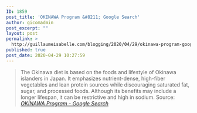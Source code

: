 ```yaml
---
ID: 1859
post_title: 'OKINAWA Program &#8211; Google Search'
author: gicomadmin
post_excerpt: ""
layout: post
permalink: >
  http://guillaumeisabelle.com/blogging/2020/04/29/okinawa-program-google-search/
published: true
post_date: 2020-04-29 10:27:59
---
```

> The Okinawa diet is based on the foods and lifestyle of Okinawa islanders in Japan. It emphasizes nutrient-dense, high-fiber vegetables and lean protein sources while discouraging saturated fat, sugar, and processed foods. Although its benefits may include a longer lifespan, it can be restrictive and high in sodium. Source: *[OKINAWA Program - Google Search][1]*

 [1]: https://www.google.com/search?sxsrf=ALeKk00I1Beip7HSfu9lVG5vEH9uMOrr9w%3A1588170279419&ei=J46pXpebGbXJ1QHjqZrQCQ&q=OKINAWA+Program&oq=OKINAWA+Program&gs_lcp=CgZwc3ktYWIQAzICCAAyAggAMgIIADIGCAAQFhAeMgYIABAWEB4yBggAEBYQHjIGCAAQFhAeMgYIABAWEB4yBggAEBYQHjIGCAAQFhAeOgQIABBHOgQIABBDOgQIIxAnOgcIABAUEIcCOgUIABCRAjoICAAQFhAKEB5Q3KoBWKC9AWCuwQFoAHADeACAAYYBiAHgCZIBBDEuMTCYAQCgAQGqAQdnd3Mtd2l6&sclient=psy-ab&ved=0ahUKEwjXyuOq643pAhW1ZDUKHeOUBpoQ4dUDCAw&uact=5